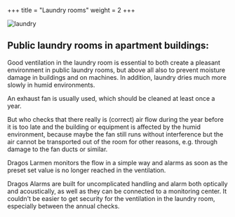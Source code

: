 +++
title = "Laundry rooms"
weight = 2
+++

![laundry](/applications/2.jpg)

## Public laundry rooms in apartment buildings:

Good ventilation in the laundry room is essential to both create a pleasant environment in public laundry rooms, but above all also to prevent moisture damage in buildings and on machines. In addition, laundry dries much more slowly in humid environments.

An exhaust fan is usually used, which should be cleaned at least once a year.

But who checks that there really is (correct) air flow during the year before it is too late and the building or equipment is affected by the humid environment, because maybe the fan still runs without interference but the air cannot be transported out of the room for other reasons, e.g. through damage to the fan ducts or similar.

Dragos Larmen monitors the flow in a simple way and alarms as soon as the preset set value is no longer reached in the ventilation.

Dragos Alarms are built for uncomplicated handling and alarm both optically and acoustically, as well as they can be connected to a monitoring center. It couldn't be easier to get security for the ventilation in the laundry room, especially between the annual checks.
